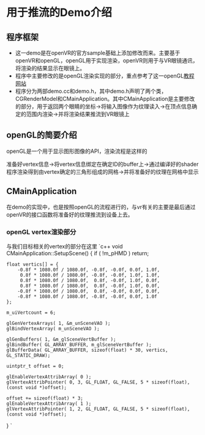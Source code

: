 # 用于推流的Demo介绍

## 程序框架
- 这一demo是在openVR的官方sample基础上添加修改而来。主要基于openVR和openGL，openGL用于实现渲染，openVR则用于与VR眼镜通讯，将渲染的结果显示在眼镜上。
- 程序中主要修改的是openGL渲染实现的部分，重点参考了这一openGL[教程网站](https://learnopengl.com/ "With a Title")
- 程序分为两部demo.cc和demo.h，其中demo.h声明了两个类，CGRenderModel和CMainApplication。其中CMainApplication是主要修改的部分，用于返回两个眼睛的坐标->将输入图像作为纹理读入->在顶点信息确定的范围内渲染->并将渲染结果推流到VR眼镜上

## openGL的简要介绍
openGL是一个用于显示图形图像的API，渲染流程是这样的

准备好vertex信息->将vertex信息绑定在确定ID的buffer上->通过编译好的shader程序渲染得到由vertex确定的三角形组成的网格->并将准备好的纹理在网格中显示

## CMainApplication
在demo的实现中，也是按照openGL的流程进行的，与vr有关的主要是最后通过openVR的接口函数将准备好的纹理推流到设备上去。

### openGL vertex渲染部分
与我们目标相关的vertex的部分在这里
`c++
void CMainApplication::SetupScene() {
	if ( !m_pHMD )
		return;

	float vertics[] = {
		-0.8f * 1080.0f / 1080.0f, -0.8f, -0.0f, 0.0f, 1.0f,
		 0.8f * 1080.0f / 1080.0f, -0.8f, -0.0f, 1.0f, 1.0f,
		 0.8f * 1080.0f / 1080.0f,  0.8f, -0.0f, 1.0f, 0.0f,
		 0.8f * 1080.0f / 1080.0f,  0.8f, -0.0f, 1.0f, 0.0f,
		-0.8f * 1080.0f / 1080.0f,  0.8f, -0.0f, 0.0f, 0.0f,
		-0.8f * 1080.0f / 1080.0f, -0.8f, -0.0f, 0.0f, 1.0f
	};

	m_uiVertcount = 6;

	glGenVertexArrays( 1, &m_unSceneVAO );
	glBindVertexArray( m_unSceneVAO );

	glGenBuffers( 1, &m_glSceneVertBuffer );
	glBindBuffer( GL_ARRAY_BUFFER, m_glSceneVertBuffer );
	glBufferData( GL_ARRAY_BUFFER, sizeof(float) * 30, vertics, GL_STATIC_DRAW);

	uintptr_t offset = 0;

	glEnableVertexAttribArray( 0 );
	glVertexAttribPointer( 0, 3, GL_FLOAT, GL_FALSE, 5 * sizeof(float), (const void *)offset);

	offset += sizeof(float) * 3;
	glEnableVertexAttribArray( 1 );
	glVertexAttribPointer( 1, 2, GL_FLOAT, GL_FALSE, 5 * sizeof(float), (const void *)offset);
}
`
